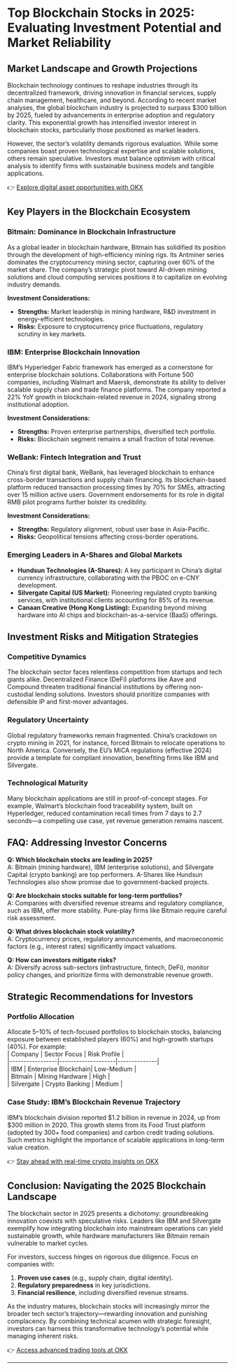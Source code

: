 # Top Blockchain Stocks in 2025: Evaluating Investment Potential and Market Reliability

## Market Landscape and Growth Projections  
Blockchain technology continues to reshape industries through its decentralized framework, driving innovation in financial services, supply chain management, healthcare, and beyond. According to recent market analyses, the global blockchain industry is projected to surpass $300 billion by 2025, fueled by advancements in enterprise adoption and regulatory clarity. This exponential growth has intensified investor interest in blockchain stocks, particularly those positioned as market leaders.  

However, the sector’s volatility demands rigorous evaluation. While some companies boast proven technological expertise and scalable solutions, others remain speculative. Investors must balance optimism with critical analysis to identify firms with sustainable business models and tangible applications.  

👉 [Explore digital asset opportunities with OKX](https://bit.ly/okx-bonus)  

## Key Players in the Blockchain Ecosystem  

### Bitmain: Dominance in Blockchain Infrastructure  
As a global leader in blockchain hardware, Bitmain has solidified its position through the development of high-efficiency mining rigs. Its Antminer series dominates the cryptocurrency mining sector, capturing over 60% of the market share. The company’s strategic pivot toward AI-driven mining solutions and cloud computing services positions it to capitalize on evolving industry demands.  

**Investment Considerations:**  
- **Strengths:** Market leadership in mining hardware, R&D investment in energy-efficient technologies.  
- **Risks:** Exposure to cryptocurrency price fluctuations, regulatory scrutiny in key markets.  

### IBM: Enterprise Blockchain Innovation  
IBM’s Hyperledger Fabric framework has emerged as a cornerstone for enterprise blockchain solutions. Collaborations with Fortune 500 companies, including Walmart and Maersk, demonstrate its ability to deliver scalable supply chain and trade finance platforms. The company reported a 22% YoY growth in blockchain-related revenue in 2024, signaling strong institutional adoption.  

**Investment Considerations:**  
- **Strengths:** Proven enterprise partnerships, diversified tech portfolio.  
- **Risks:** Blockchain segment remains a small fraction of total revenue.  

### WeBank: Fintech Integration and Trust  
China’s first digital bank, WeBank, has leveraged blockchain to enhance cross-border transactions and supply chain financing. Its blockchain-based platform reduced transaction processing times by 70% for SMEs, attracting over 15 million active users. Government endorsements for its role in digital RMB pilot programs further bolster its credibility.  

**Investment Considerations:**  
- **Strengths:** Regulatory alignment, robust user base in Asia-Pacific.  
- **Risks:** Geopolitical tensions affecting cross-border operations.  

### Emerging Leaders in A-Shares and Global Markets  
- **Hundsun Technologies (A-Shares):** A key participant in China’s digital currency infrastructure, collaborating with the PBOC on e-CNY development.  
- **Silvergate Capital (US Market):** Pioneering regulated crypto banking services, with institutional clients accounting for 85% of its revenue.  
- **Canaan Creative (Hong Kong Listing):** Expanding beyond mining hardware into AI chips and blockchain-as-a-service (BaaS) offerings.  

## Investment Risks and Mitigation Strategies  

### Competitive Dynamics  
The blockchain sector faces relentless competition from startups and tech giants alike. Decentralized Finance (DeFi) platforms like Aave and Compound threaten traditional financial institutions by offering non-custodial lending solutions. Investors should prioritize companies with defensible IP and first-mover advantages.  

### Regulatory Uncertainty  
Global regulatory frameworks remain fragmented. China’s crackdown on crypto mining in 2021, for instance, forced Bitmain to relocate operations to North America. Conversely, the EU’s MiCA regulations (effective 2024) provide a template for compliant innovation, benefiting firms like IBM and Silvergate.  

### Technological Maturity  
Many blockchain applications are still in proof-of-concept stages. For example, Walmart’s blockchain food traceability system, built on Hyperledger, reduced contamination recall times from 7 days to 2.7 seconds—a compelling use case, yet revenue generation remains nascent.  

## FAQ: Addressing Investor Concerns  

**Q: Which blockchain stocks are leading in 2025?**  
A: Bitmain (mining hardware), IBM (enterprise solutions), and Silvergate Capital (crypto banking) are top performers. A-Shares like Hundsun Technologies also show promise due to government-backed projects.  

**Q: Are blockchain stocks suitable for long-term portfolios?**  
A: Companies with diversified revenue streams and regulatory compliance, such as IBM, offer more stability. Pure-play firms like Bitmain require careful risk assessment.  

**Q: What drives blockchain stock volatility?**  
A: Cryptocurrency prices, regulatory announcements, and macroeconomic factors (e.g., interest rates) significantly impact valuations.  

**Q: How can investors mitigate risks?**  
A: Diversify across sub-sectors (infrastructure, fintech, DeFi), monitor policy changes, and prioritize firms with demonstrable revenue growth.  

## Strategic Recommendations for Investors  

### Portfolio Allocation  
Allocate 5–10% of tech-focused portfolios to blockchain stocks, balancing exposure between established players (60%) and high-growth startups (40%). For example:  
| Company         | Sector Focus       | Risk Profile |  
|-----------------|--------------------|--------------|  
| IBM             | Enterprise Blockchain| Low-Medium   |  
| Bitmain         | Mining Hardware    | High         |  
| Silvergate      | Crypto Banking     | Medium       |  

### Case Study: IBM’s Blockchain Revenue Trajectory  
IBM’s blockchain division reported $1.2 billion in revenue in 2024, up from $300 million in 2020. This growth stems from its Food Trust platform (adopted by 300+ food companies) and carbon credit trading solutions. Such metrics highlight the importance of scalable applications in long-term value creation.  

👉 [Stay ahead with real-time crypto insights on OKX](https://bit.ly/okx-bonus)  

## Conclusion: Navigating the 2025 Blockchain Landscape  
The blockchain sector in 2025 presents a dichotomy: groundbreaking innovation coexists with speculative risks. Leaders like IBM and Silvergate exemplify how integrating blockchain into mainstream operations can yield sustainable growth, while hardware manufacturers like Bitmain remain vulnerable to market cycles.  

For investors, success hinges on rigorous due diligence. Focus on companies with:  
1. **Proven use cases** (e.g., supply chain, digital identity).  
2. **Regulatory preparedness** in key jurisdictions.  
3. **Financial resilience**, including diversified revenue streams.  

As the industry matures, blockchain stocks will increasingly mirror the broader tech sector’s trajectory—rewarding innovation and punishing complacency. By combining technical acumen with strategic foresight, investors can harness this transformative technology’s potential while managing inherent risks.  

👉 [Access advanced trading tools at OKX](https://bit.ly/okx-bonus)  

---
